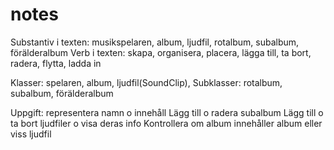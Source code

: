 # notes
Substantiv i texten: musikspelaren, album, ljudfil, rotalbum, subalbum, förälderalbum
Verb i texten: skapa, organisera, placera, lägga till, ta bort, radera, flytta, ladda in

Klasser: spelaren, album, ljudfil(SoundClip),
Subklasser: rotalbum, subalbum, förälderalbum

Uppgift: representera namn o innehåll
Lägg till o radera subalbum
Lägg till o ta bort ljudfiler o visa deras info
Kontrollera om album innehåller album eller viss ljudfil
